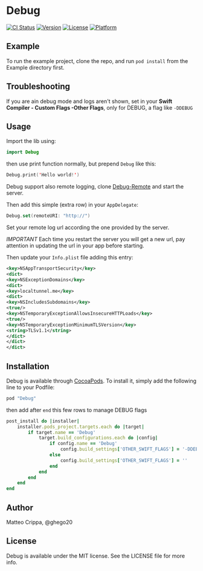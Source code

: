 # Debug

[![CI Status](http://img.shields.io/travis/matteocrippa/Debug.svg?style=flat)](https://travis-ci.org/matteocrippa/Debug)
[![Version](https://img.shields.io/cocoapods/v/Debug.svg?style=flat)](http://cocoapods.org/pods/Debug)
[![License](https://img.shields.io/cocoapods/l/Debug.svg?style=flat)](http://cocoapods.org/pods/Debug)
[![Platform](https://img.shields.io/cocoapods/p/Debug.svg?style=flat)](http://cocoapods.org/pods/Debug)

## Example

To run the example project, clone the repo, and run `pod install` from the Example directory first.

## Troubleshooting

If you are ain debug mode and logs aren't shown, set in your **Swift Compiler - Custom Flags -Other Flags**, only for DEBUG, a flag like `-DDEBUG`

## Usage
Import the lib using:

```swift
import Debug
```

then use print function normally, but prepend `Debug` like this:

```swift
Debug.print('Hello world!')
```

Debug support also remote logging, clone [Debug-Remote](https://github.com/matteocrippa/Debug-Remote) and start the server.

Then add this simple (extra row) in your `AppDelegate`:

```swift
Debug.set(remoteURI: "http://")
```

Set your remote log url according the one provided by the server.

*IMPORTANT* Each time you restart the server you will get a new url, pay attention in updating the url in your app before starting.

Then update your `Info.plist` file adding this entry:

```xml
<key>NSAppTransportSecurity</key>
<dict>
<key>NSExceptionDomains</key>
<dict>
<key>localtunnel.me</key>
<dict>
<key>NSIncludesSubdomains</key>
<true/>
<key>NSTemporaryExceptionAllowsInsecureHTTPLoads</key>
<true/>
<key>NSTemporaryExceptionMinimumTLSVersion</key>
<string>TLSv1.1</string>
</dict>
</dict>
</dict>
```


## Installation

Debug is available through [CocoaPods](http://cocoapods.org). To install
it, simply add the following line to your Podfile:

```ruby
pod "Debug"
```

then add after `end` this few rows to manage DEBUG flags

```ruby
post_install do |installer|
    installer.pods_project.targets.each do |target|
        if target.name == 'Debug'
            target.build_configurations.each do |config|
                if config.name == 'Debug'
                    config.build_settings['OTHER_SWIFT_FLAGS'] = '-DDEBUG'
                else
                    config.build_settings['OTHER_SWIFT_FLAGS'] = ''
                end
            end
        end
    end
end
```

## Author

Matteo Crippa, @ghego20

## License

Debug is available under the MIT license. See the LICENSE file for more info.
